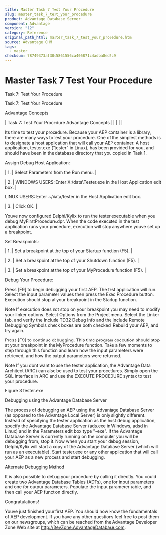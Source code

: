 ```yaml
---
title: Master Task 7 Test Your Procedure
slug: master_task_7_test_your_procedure
product: Advantage Database Server
component: Advantage
version: "12"
category: Reference
original_path_html: master_task_7_test_your_procedure.htm
source: Advantage CHM
tags:
  - master
checksum: 78749373af30c5861556ca405871c4adba8ed9c9
---
```


# Master Task 7 Test Your Procedure

Task 7: Test Your Procedure

Task 7: Test Your Procedure

Advantage Concepts

| Task 7: Test Your Procedure  Advantage Concepts |  |  |  |  |

Its time to test your procedure. Because your AEP container is a library, there are many ways to test your procedure. One of the simplest methods is to designate a host application that will call your AEP container. A host application, tester.exe ("tester" in Linux), has been provided for you, and should have been in the database directory that you copied in Task 1.

Assign Debug Host Application:

| 1. | Select Parameters from the Run menu. |

| 2. | WINDOWS USERS: Enter X:\data\Tester.exe in the Host Application edit box. |

LINUX USERS: Enter ~/data/tester in the Host Application edit box.

| 3. | Click OK. |

Youve now configured Delphi/Kylix to run the tester executable when you debug MyFirstProcedure.dpr. When the code executed in the test application runs your procedure, execution will stop anywhere youve set up a breakpoint.

Set Breakpoints:

| 1. | Set a breakpoint at the top of your Startup function (F5). |

| 2. | Set a breakpoint at the top of your Shutdown function (F5). |

| 3. | Set a breakpoint at the top of your MyProcedure function (F5). |

Debug Your Procedure:

Press [F9] to begin debugging your first AEP. The test application will run. Select the input parameter values then press the Exec Procedure button. Execution should stop at your breakpoint in the Startup function.

Note If execution does not stop on your breakpoint you may need to modify your linker options. Select Options from the Project menu. Select the Linker tab, and verify the Include TD32 Debug Info and the Include Remote Debugging Symbols check boxes are both checked. Rebuild your AEP, and try again.

Press [F9] to continue debugging. This time program execution should stop at your breakpoint in the MyProcedure function. Take a few moments to step through this function and learn how the input parameters were retrieved, and how the output parameters were returned.

Note If you dont want to use the tester application, the Advantage Data Architect (ARC) can also be used to test your procedures. Simply open the SQL interface in ARC and use the EXECUTE PROCEDURE syntax to test your procedure.

Figure 3 tester.exe

Debugging using the Advantage Database Server

The process of debugging an AEP using the Advantage Database Server (as opposed to the Advantage Local Server) is only slightly different. Instead of specifying the tester application as the host debug application, specify the Advantage Database Server (ads.exe in Windows, adsd in Linux) and in the Parameters edit box type "-exe". If the Advantage Database Server is currently running on the computer you will be debugging from, stop it. Now when you start your debug session, Delphi/Kylix will start a copy of the Advantage Database Server (which will run as an executable). Start tester.exe or any other application that will call your AEP as a new process and start debugging.

Alternate Debugging Method

It is also possible to debug your procedure by calling it directly. You could create two Advantage Database Tables (ADTs), one for input parameters and one for output parameters. Populate the input parameter table, and then call your AEP function directly.

Congratulations!

Youve just finished your first AEP. You should now know the fundamentals of AEP development. If you have any other questions feel free to post them on our newsgroups, which can be reached from the Advantage Developer Zone Web site at http://DevZone.AdvantageDatabase.com.
